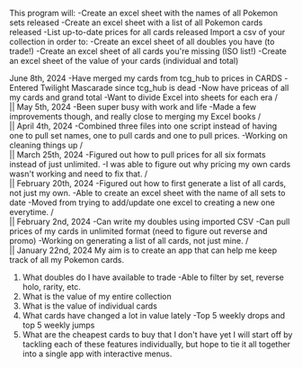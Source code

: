 This program will:
-Create an excel sheet with the names of all Pokemon sets released
-Create an excel sheet with a list of all Pokemon cards released
-List up-to-date prices for all cards released
Import a csv of your collection in order to:
-Create an excel sheet of all doubles you have (to trade!)
-Create an excel sheet of all cards you're missing (ISO list!)
-Create an excel sheet of the value of your cards (individual and total)


June 8th, 2024
-Have merged my cards from tcg_hub to prices in CARDS
-Entered Twilight Mascarade since tcg_hub is dead
-Now have priceas of all my cards and grand total
-Want to divide Excel into sheets for each era
    /\
    ||
May 5th, 2024
-Been super busy with work and life
-Made a few improvements though, and really close to merging my Excel books
    /\
    ||
April 4th, 2024
-Combined three files into one script instead of having one to pull set names, one to pull cards and one to pull prices.
-Working on cleaning things up
    /\
    ||
March 25th, 2024
-Figured out how to pull prices for all six formats instead of just unlimited.
-I was able to figure out why pricing my own cards wasn't working and need to fix that. 
    /\
    ||
February 20th, 2024
-Figured out how to first generate a list of all cards, not just my own.
-Able to create an excel sheet with the name of all sets to date
-Moved from trying to add/update one excel to creating a new one everytime. 
    /\
    ||
February 2nd, 2024
-Can write my doubles using imported CSV 
-Can pull prices of my cards in unlimited format (need to figure out reverse and promo)
-Working on generating a list of all cards, not just mine. 
    /\
    ||
January 22nd, 2024
My aim is to create an app that can help me keep track of all my Pokemon cards. 
1. What doubles do I have available to trade
    -Able to filter by set, reverse holo, rarity, etc. 
2. What is the value of my entire collection
3. What is the value of individual cards
4. What cards have changed a lot in value lately
    -Top 5 weekly drops and top 5 weekly jumps
5. What are the cheapest cards to buy that I don't have yet
I will start off by tackling each of these features individually, but hope to tie it all together into a single app with interactive menus.